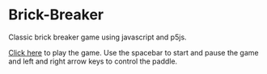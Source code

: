 # Brick-Breaker
Classic brick breaker game using javascript and p5js.

[Click here](https://ksaliya.github.io/Brick-Breaker/) to play the game. Use the spacebar to start and pause the game and left and right arrow keys to control the paddle.
